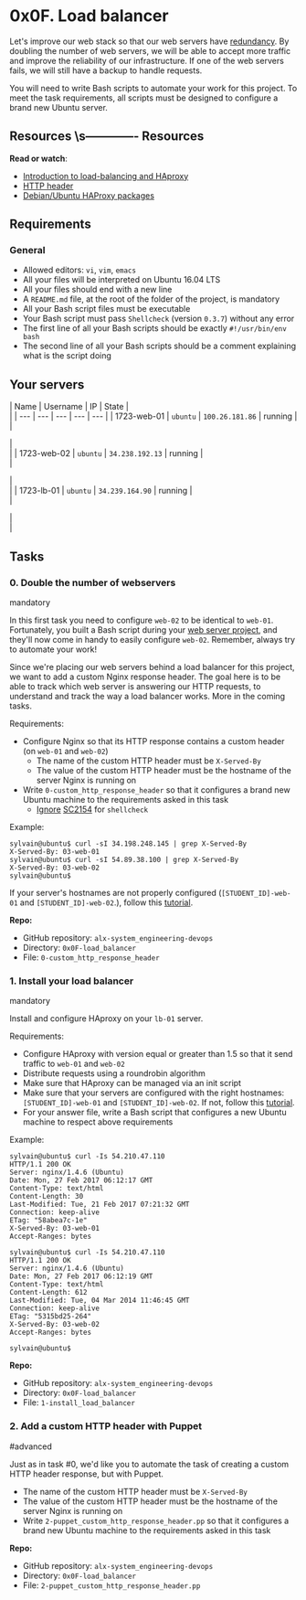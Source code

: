 0x0F. Load balancer
=============
Let's improve our web stack so that our web servers have [redundancy](https://alx-intranet.hbtn.io/rltoken/xnAaJdhmAxx7PoH3l6EwDg "redundancy"). By doubling the number of web servers, we will be able to accept more traffic and improve the reliability of our infrastructure. If one of the web servers fails, we will still have a backup to handle requests.

You will need to write Bash scripts to automate your work for this project. To meet the task requirements, all scripts must be designed to configure a brand new Ubuntu server.


Resources \s————-
Resources
---------

**Read or watch**:

-   [Introduction to load-balancing and HAproxy](https://alx-intranet.hbtn.io/rltoken/B7f3oz8i3Xvvom_YQZzLnQ "Introduction to load-balancing and HAproxy")
-   [HTTP header](https://alx-intranet.hbtn.io/rltoken/sZ9v3Vq2tgLwN_PWVQketw "HTTP header")
-   [Debian/Ubuntu HAProxy packages](https://alx-intranet.hbtn.io/rltoken/2VRAgtKKR9g6Xfb0xzGiSg "Debian/Ubuntu HAProxy packages")

Requirements
------------

### General

-   Allowed editors: `vi`, `vim`, `emacs`
-   All your files will be interpreted on Ubuntu 16.04 LTS
-   All your files should end with a new line
-   A `README.md` file, at the root of the folder of the project, is mandatory
-   All your Bash script files must be executable
-   Your Bash script must pass `Shellcheck` (version `0.3.7`) without any error
-   The first line of all your Bash scripts should be exactly `#!/usr/bin/env bash`
-   The second line of all your Bash scripts should be a comment explaining what is the script doing

Your servers
------------

| Name | Username | IP | State |\
 |
| --- | --- | --- | --- | --- |
| 1723-web-01 | `ubuntu` | `100.26.181.86` | running |\
 |

|\
 |
| 1723-web-02 | `ubuntu` | `34.238.192.13` | running |\
 |

|\
 |
| 1723-lb-01 | `ubuntu` | `34.239.164.90` | running |\
 |

|\
 |

Tasks
-----

### 0\. Double the number of webservers

mandatory


In this first task you need to configure `web-02` to be identical to `web-01`. Fortunately, you built a Bash script during your [web server project](https://alx-intranet.hbtn.io/rltoken/-JluPVwfvXMOYMzNOqvgsQ "web server project"), and they'll now come in handy to easily configure `web-02`. Remember, always try to automate your work!

Since we're placing our web servers behind a load balancer for this project, we want to add a custom Nginx response header. The goal here is to be able to track which web server is answering our HTTP requests, to understand and track the way a load balancer works. More in the coming tasks.

Requirements:

-   Configure Nginx so that its HTTP response contains a custom header (on `web-01` and `web-02`)
    -   The name of the custom HTTP header must be `X-Served-By`
    -   The value of the custom HTTP header must be the hostname of the server Nginx is running on
-   Write `0-custom_http_response_header` so that it configures a brand new Ubuntu machine to the requirements asked in this task
    -   [Ignore](https://alx-intranet.hbtn.io/rltoken/k3Bt6zu1On_-mDszxi0Z9w "Ignore") [SC2154](https://alx-intranet.hbtn.io/rltoken/9KwKHb9H8OJqcSK0saRIOA "SC2154") for `shellcheck`

Example:

```
sylvain@ubuntu$ curl -sI 34.198.248.145 | grep X-Served-By
X-Served-By: 03-web-01
sylvain@ubuntu$ curl -sI 54.89.38.100 | grep X-Served-By
X-Served-By: 03-web-02
sylvain@ubuntu$

```

If your server's hostnames are not properly configured (`[STUDENT_ID]-web-01` and `[STUDENT_ID]-web-02`.), follow this [tutorial](https://alx-intranet.hbtn.io/rltoken/tLVI0yDpGJXb-Op5Lo0JtQ "tutorial").

**Repo:**

-   GitHub repository: `alx-system_engineering-devops`
-   Directory: `0x0F-load_balancer`
-   File: `0-custom_http_response_header`

### 1\. Install your load balancer

mandatory


Install and configure HAproxy on your `lb-01` server.

Requirements:

-   Configure HAproxy with version equal or greater than 1.5 so that it send traffic to `web-01` and `web-02`
-   Distribute requests using a roundrobin algorithm
-   Make sure that HAproxy can be managed via an init script
-   Make sure that your servers are configured with the right hostnames: `[STUDENT_ID]-web-01` and `[STUDENT_ID]-web-02`. If not, follow this [tutorial](https://alx-intranet.hbtn.io/rltoken/YkfzgEa6xNHrQbkKmJN4zg "tutorial").
-   For your answer file, write a Bash script that configures a new Ubuntu machine to respect above requirements

Example:

```
sylvain@ubuntu$ curl -Is 54.210.47.110
HTTP/1.1 200 OK
Server: nginx/1.4.6 (Ubuntu)
Date: Mon, 27 Feb 2017 06:12:17 GMT
Content-Type: text/html
Content-Length: 30
Last-Modified: Tue, 21 Feb 2017 07:21:32 GMT
Connection: keep-alive
ETag: "58abea7c-1e"
X-Served-By: 03-web-01
Accept-Ranges: bytes

sylvain@ubuntu$ curl -Is 54.210.47.110
HTTP/1.1 200 OK
Server: nginx/1.4.6 (Ubuntu)
Date: Mon, 27 Feb 2017 06:12:19 GMT
Content-Type: text/html
Content-Length: 612
Last-Modified: Tue, 04 Mar 2014 11:46:45 GMT
Connection: keep-alive
ETag: "5315bd25-264"
X-Served-By: 03-web-02
Accept-Ranges: bytes

sylvain@ubuntu$

```

**Repo:**

-   GitHub repository: `alx-system_engineering-devops`
-   Directory: `0x0F-load_balancer`
-   File: `1-install_load_balancer`

### 2\. Add a custom HTTP header with Puppet

#advanced


Just as in task #0, we'd like you to automate the task of creating a custom HTTP header response, but with Puppet.

-   The name of the custom HTTP header must be `X-Served-By`
-   The value of the custom HTTP header must be the hostname of the server Nginx is running on
-   Write `2-puppet_custom_http_response_header.pp` so that it configures a brand new Ubuntu machine to the requirements asked in this task

**Repo:**

-   GitHub repository: `alx-system_engineering-devops`
-   Directory: `0x0F-load_balancer`
-   File: `2-puppet_custom_http_response_header.pp`
